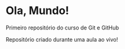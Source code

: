 # Ola, Mundo!
 Primeiro repositório do curso de Git e GitHub

Repositório criado durante uma aula ao vivo!